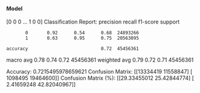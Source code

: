 #### Model
[0 0 0 ... 1 0 0]
Classification Report:
              precision    recall  f1-score   support

           0       0.92      0.54      0.68  24893266
           1       0.63      0.95      0.75  20563095

    accuracy                           0.72  45456361
   macro avg       0.78      0.74      0.72  45456361
weighted avg       0.79      0.72      0.71  45456361

Accuracy: 0.7215495978659621
Confusion Matrix:
[[13334419 11558847]
 [ 1098495 19464600]]
Confusion Matrix (%):
[[29.33455012 25.42844774]
 [ 2.41659248 42.82040967]]
